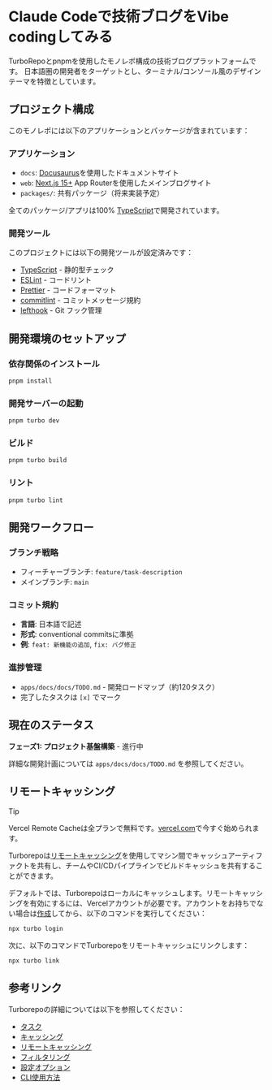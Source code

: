 # Claude Codeで技術ブログをVibe codingしてみる

TurboRepoとpnpmを使用したモノレポ構成の技術ブログプラットフォームです。
日本語圏の開発者をターゲットとし、ターミナル/コンソール風のデザインテーマを特徴としています。

## プロジェクト構成

このモノレポには以下のアプリケーションとパッケージが含まれています：

### アプリケーション

- `docs`: [Docusaurus](https://docusaurus.io/)を使用したドキュメントサイト
- `web`: [Next.js 15+](https://nextjs.org/) App Routerを使用したメインブログサイト
- `packages/`: 共有パッケージ（将来実装予定）

全てのパッケージ/アプリは100% [TypeScript](https://www.typescriptlang.org/)で開発されています。

### 開発ツール

このプロジェクトには以下の開発ツールが設定済みです：

- [TypeScript](https://www.typescriptlang.org/) - 静的型チェック
- [ESLint](https://eslint.org/) - コードリント
- [Prettier](https://prettier.io) - コードフォーマット
- [commitlint](https://commitlint.js.org/) - コミットメッセージ規約
- [lefthook](https://github.com/evilmartians/lefthook) - Git フック管理

## 開発環境のセットアップ

### 依存関係のインストール

```bash
pnpm install
```

### 開発サーバーの起動

```bash
pnpm turbo dev
```

### ビルド

```bash
pnpm turbo build
```

### リント

```bash
pnpm turbo lint
```

## 開発ワークフロー

### ブランチ戦略

- フィーチャーブランチ: `feature/task-description`
- メインブランチ: `main`

### コミット規約

- **言語**: 日本語で記述
- **形式**: conventional commitsに準拠
- **例**: `feat: 新機能の追加`, `fix: バグ修正`

### 進捗管理

- `apps/docs/docs/TODO.md` - 開発ロードマップ（約120タスク）
- 完了したタスクは `[x]` でマーク

## 現在のステータス

**フェーズ1: プロジェクト基盤構築** - 進行中

詳細な開発計画については `apps/docs/docs/TODO.md` を参照してください。

## リモートキャッシング

> [!TIP]
> Vercel Remote Cacheは全プランで無料です。[vercel.com](https://vercel.com/signup?/signup?utm_source=remote-cache-sdk&utm_campaign=free_remote_cache)で今すぐ始められます。

Turborepoは[リモートキャッシング](https://turborepo.com/docs/core-concepts/remote-caching)を使用してマシン間でキャッシュアーティファクトを共有し、チームやCI/CDパイプラインでビルドキャッシュを共有することができます。

デフォルトでは、Turborepoはローカルにキャッシュします。リモートキャッシングを有効にするには、Vercelアカウントが必要です。アカウントをお持ちでない場合は[作成](https://vercel.com/signup?utm_source=turborepo-examples)してから、以下のコマンドを実行してください：

```bash
npx turbo login
```

次に、以下のコマンドでTurborepoをリモートキャッシュにリンクします：

```bash
npx turbo link
```

## 参考リンク

Turborepoの詳細については以下を参照してください：

- [タスク](https://turborepo.com/docs/crafting-your-repository/running-tasks)
- [キャッシング](https://turborepo.com/docs/crafting-your-repository/caching)
- [リモートキャッシング](https://turborepo.com/docs/core-concepts/remote-caching)
- [フィルタリング](https://turborepo.com/docs/crafting-your-repository/running-tasks#using-filters)
- [設定オプション](https://turborepo.com/docs/reference/configuration)
- [CLI使用方法](https://turborepo.com/docs/reference/command-line-reference)
